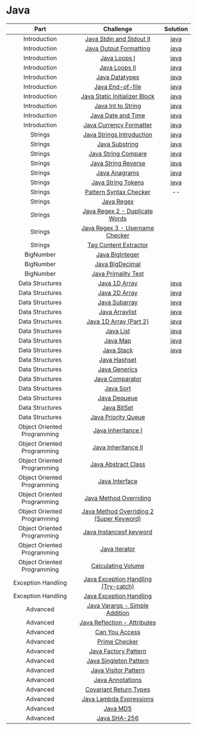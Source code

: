 # Java

|            Part             |                                                         Challenge                                                        |                                                               Solution                                                                                        |
|:---------------------------:|:------------------------------------------------------------------------------------------------------------------------:|:--------------------------------------------------------------------------------------------------------------------:|
|         Introduction        | [Java Stdin and Stdout II](https://www.hackerrank.com/challenges/java-stdin-stdout)                                      | [java](https://github.com/h-xDF/HackerRank/tree/master/Java/Introduction/JavaStdin)                                  |
|         Introduction        | [Java Output Formatting](https://www.hackerrank.com/challenges/java-output-formatting)                                   | [java](https://github.com/h-xDF/HackerRank/tree/master/Java/Introduction/JavaOutoutFormatting)                       |
|         Introduction        | [Java Loops I](https://www.hackerrank.com/challenges/java-loops-i)                                                       | [java](https://github.com/h-xDF/HackerRank/tree/master/Java/Introduction/JavaLoopsI)                                 |
|         Introduction        | [Java Loops II](https://www.hackerrank.com/challenges/java-loops)                                                        | [java](https://github.com/h-xDF/HackerRank/tree/master/Java/Introduction/JavaLoopsII)                                |
|         Introduction        | [Java Datatypes](https://www.hackerrank.com/challenges/java-datatypes)                                                   | [java](https://github.com/h-xDF/HackerRank/tree/master/Java/Introduction/JavaDataTypes)                              |
|         Introduction        | [Java End-of-file](https://www.hackerrank.com/challenges/java-end-of-file)                                               | [java](https://github.com/h-xDF/HackerRank/tree/master/Java/Introduction/JavaEndOfFile)                              |
|         Introduction        | [Java Static Initializer Block](https://www.hackerrank.com/challenges/java-static-initializer-block)                     | [java](https://github.com/h-xDF/HackerRank/tree/master/Java/Introduction/JavaStaticInitializerBlock)                 |
|         Introduction        | [Java Int to String](https://www.hackerrank.com/challenges/java-int-to-string)                                           | [java](https://github.com/h-xDF/HackerRank/tree/master/Java/Introduction/JavaIntToString)                            |
|         Introduction        | [Java Date and Time](https://www.hackerrank.com/challenges/java-date-and-time)                                           | [java](https://github.com/h-xDF/HackerRank/tree/master/Java/Introduction/JavaDataTypes)                              |
|         Introduction        | [Java Currency Formatter](https://www.hackerrank.com/challenges/java-currency-formatter)                                 | [java](https://github.com/h-xDF/HackerRank/tree/master/Java/Introduction/JavaCurrencyFormatter)                      |
|           Strings           | [Java Strings Introduction](https://www.hackerrank.com/challenges/java-strings-introduction)                             | [java](https://github.com/h-xDF/HackerRank/tree/master/Java/Strings/JavaStringsIntroduction)                         |
|           Strings           | [Java Substring](https://www.hackerrank.com/challenges/java-substring)                                                   | [java](https://github.com/h-xDF/HackerRank/tree/master/Java/Strings/JavaSubstring)                                   |
|           Strings           | [Java String Compare](https://www.hackerrank.com/challenges/java-string-compare)                                         | [java](https://github.com/h-xDF/HackerRank/tree/master/Java/Strings/JavaStringCompare)                               |
|           Strings           | [Java String Reverse](https://www.hackerrank.com/challenges/java-string-reverse)                                         | [java](https://github.com/h-xDF/HackerRank/tree/master/Java/Strings/JavaStringReverse)                               |
|           Strings           | [Java Anagrams](https://www.hackerrank.com/challenges/java-anagrams)                                                     | [java](https://github.com/h-xDF/HackerRank/tree/master/Java/Strings/JavaAnagrams)                                    |
|           Strings           | [Java String Tokens](https://www.hackerrank.com/challenges/java-string-tokens)                                           | [java](https://github.com/h-xDF/HackerRank/tree/master/Java/Strings/JavaStringTokens)                                |
|           Strings           | [Pattern Syntax Checker](https://www.hackerrank.com/challenges/pattern-syntax-checker)                                   | -\-                                                |
|           Strings           | [Java Regex](https://www.hackerrank.com/challenges/java-regex)                                                           |                                                                                                                      |
|           Strings           | [Java Regex 2 - Duplicate Words](https://www.hackerrank.com/challenges/duplicate-word)                                   |                                  |
|           Strings           | [Java Regex 3 - Username Checker](https://www.hackerrank.com/challenges/valid-username-checker)                          |                            |
|           Strings           | [Tag Content Extractor](https://www.hackerrank.com/challenges/tag-content-extractor)                                     |                                                 |
|          BigNumber          | [Java BigInteger](https://www.hackerrank.com/challenges/java-biginteger)                                                 |                                                                                                                      |
|          BigNumber          | [Java BigDecimal](https://www.hackerrank.com/challenges/java-bigdecimal)                                                 |                                                                                                                      |
|          BigNumber          | [Java Primality Test](https://www.hackerrank.com/challenges/java-primality-test)                                         |   |
|       Data Structures       | [Java 1D Array](https://www.hackerrank.com/challenges/java-1d-array-introduction)                                        |   [java](https://github.com/h-xDF/HackerRank/blob/master/Java/DataStructures/Java1DArray/Solution.java)              |
|       Data Structures       | [Java 2D Array](https://www.hackerrank.com/challenges/java-2d-array)                                                     |   [java](https://github.com/h-xDF/HackerRank/tree/master/Java/DataStructures/Java2Darray)                            |
|       Data Structures       | [Java Subarray](https://www.hackerrank.com/challenges/java-negative-subarray)                                            |   [java](https://github.com/h-xDF/HackerRank/tree/master/Java/DataStructures/JavaSubarray)                           |
|       Data Structures       | [Java Arraylist](https://www.hackerrank.com/challenges/java-arraylist)                                                   |   [java](https://github.com/h-xDF/HackerRank/tree/master/Java/DataStructures/JavaArrayList)                          |
|       Data Structures       | [Java 1D Array (Part 2)](https://www.hackerrank.com/challenges/java-1d-array)                                            |   [java](https://github.com/h-xDF/HackerRank/blob/master/Java/DataStructures/Java1DArrayPart2/Solution.java)         |
|       Data Structures       | [Java List](https://www.hackerrank.com/challenges/java-list)                                                             |   [java](https://github.com/h-xDF/HackerRank/blob/master/Java/DataStructures/JavaList/Solution.java)                 |
|       Data Structures       | [Java Map](https://www.hackerrank.com/challenges/phone-book)                                                             |   [java](https://github.com/h-xDF/HackerRank/blob/master/Java/DataStructures/JavaMap/Solution.java)                  |
|       Data Structures       | [Java Stack](https://www.hackerrank.com/challenges/java-stack)                                                           |   [java](https://github.com/h-xDF/HackerRank/blob/master/Java/DataStructures/JavaStack/Solution.java)                |
|       Data Structures       | [Java Hashset](https://www.hackerrank.com/challenges/java-hashset)                                                       |   |
|       Data Structures       | [Java Generics](https://www.hackerrank.com/challenges/java-generics)                                                     |   |
|       Data Structures       | [Java Comparator](https://www.hackerrank.com/challenges/java-comparator)                                                 |   |
|       Data Structures       | [Java Sort](https://www.hackerrank.com/challenges/java-sort)                                                             |   |
|       Data Structures       | [Java Dequeue](https://www.hackerrank.com/challenges/java-dequeue)                                                       |   |
|       Data Structures       | [Java BitSet](https://www.hackerrank.com/challenges/java-bitset)                                                         |   |
|       Data Structures       | [Java Priority Queue](https://www.hackerrank.com/challenges/java-priority-queue)                                         |   |
| Object Oriented Programming | [Java Inheritance I](https://www.hackerrank.com/challenges/java-inheritance-1)                                           |    |
| Object Oriented Programming | [Java Inheritance II](https://www.hackerrank.com/challenges/java-inheritance-2)                                          |   |
| Object Oriented Programming | [Java Abstract Class](https://www.hackerrank.com/challenges/java-abstract-class)                                         |   |
| Object Oriented Programming | [Java Interface](https://www.hackerrank.com/challenges/java-interface)                                                   |   |
| Object Oriented Programming | [Java Method Overriding](https://www.hackerrank.com/challenges/java-method-overriding)                                   |   |
| Object Oriented Programming | [Java Method Overriding 2 (Super Keyword)](https://www.hackerrank.com/challenges/java-method-overriding-2-super-keyword) |   |
| Object Oriented Programming | [Java Instanceof keyword](https://www.hackerrank.com/challenges/java-instanceof-keyword)                                 |   |
| Object Oriented Programming | [Java Iterator](https://www.hackerrank.com/challenges/java-iterator)                                                     |   |
| Object Oriented Programming | [Calculating Volume](https://www.hackerrank.com/challenges/calculating-volume)                                           |   |
|      Exception Handling     | [Java Exception Handling (Try-catch)](https://www.hackerrank.com/challenges/java-exception-handling-try-catch)           |   |
|      Exception Handling     | [Java Exception Handling](https://www.hackerrank.com/challenges/java-exception-handling)                                 |   |
|           Advanced          | [Java Varargs - Simple Addition](https://www.hackerrank.com/challenges/simple-addition-varargs)                          |   |
|           Advanced          | [Java Reflection - Attributes](https://www.hackerrank.com/challenges/java-reflection-attributes)                         |   |
|           Advanced          | [Can You Access](https://www.hackerrank.com/challenges/can-you-access)                                                   |   |
|           Advanced          | [Prime Checker](https://www.hackerrank.com/challenges/prime-checker)                                                     |   |
|           Advanced          | [Java Factory Pattern](https://www.hackerrank.com/challenges/java-factory)                                               |   |
|           Advanced          | [Java Singleton Pattern](https://www.hackerrank.com/challenges/java-singleton)                                           |   |
|           Advanced          | [Java Visitor Pattern](https://www.hackerrank.com/challenges/java-vistor-pattern)                                        |   |
|           Advanced          | [Java Annotations](https://www.hackerrank.com/challenges/java-annotations)                                               |   |
|           Advanced          | [Covariant Return Types](https://www.hackerrank.com/challenges/java-covariance)                                          |   |
|           Advanced          | [Java Lambda Expressions](https://www.hackerrank.com/challenges/java-lambda-expressions)                                 |   |
|           Advanced          | [Java MD5](https://www.hackerrank.com/challenges/java-md5)                                                               |   |
|           Advanced          | [Java SHA-256](https://www.hackerrank.com/challenges/sha-256)                                                            |   |